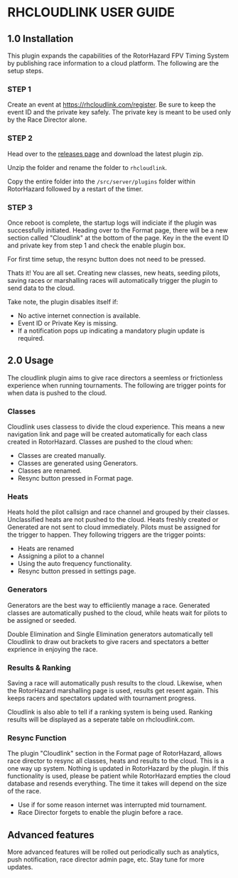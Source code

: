 # RHCLOUDLINK USER GUIDE

## 1.0 Installation 

This plugin expands the capabilities of the RotorHazard FPV Timing System by publishing race information to a cloud platform. The following are the setup steps. 

### STEP 1

Create an event at https://rhcloudlink.com/register. Be sure to keep the event ID and the private key safely. The private key is meant to be used only by the Race Director alone. 

### STEP 2

Head over to the [releases page](https://github.com/vikibaarathi/RHCloudlink-plugin/releases) and download the latest plugin zip. 

Unzip the folder and rename the folder to `rhcloudlink`. 

Copy the entire folder into the `/src/server/plugins` folder within RotorHazard followed by a restart of the timer.

### STEP 3

Once reboot is complete, the startup logs will indiciate if the plugin was successfully initiated. Heading over to the Format page, there will be a new section called "Cloudlink" at the bottom of the page. Key in the the event ID and private key from step 1 and check the enable plugin box. 

For first time setup, the resync button does not need to be pressed. 

Thats it! You are all set. Creating new classes, new heats, seeding pilots, saving races or marshalling races will automatically trigger the plugin to send data to the cloud. 

Take note, the plugin disables itself if:
* No active internet connection is available.
* Event ID or Private Key is missing.
* If a notification pops up indicating a mandatory plugin update is required.

## 2.0 Usage 

The cloudlink plugin aims to give race directors a seemless or frictionless experience when running tournaments. The following are trigger points for when data is pushed to the cloud.

### Classes

Cloudlink uses classess to divide the cloud experience. This means a new navigation link and page will be created automatically for each class created in RotorHazard. Classes are pushed to the cloud when:

* Classes are created manually.
* Classes are generated using Generators.
* Classes are renamed.
* Resync button pressed in Format page. 

### Heats

Heats hold the pilot callsign and race channel and grouped by their classes. Unclassified heats are not pushed to the cloud. Heats freshly created or Generated are not sent to cloud immediately. Pilots must be assigned for the trigger to happen. They following triggers are the trigger points:

* Heats are renamed
* Assigning a pilot to a channel
* Using the auto frequency functionality. 
* Resync button pressed in settings page. 

### Generators

Generators are the best way to efficiiently manage a race. Generated classes are automatically pushed to the cloud, while heats wait for pilots to be assigned or seeded. 

Double Elimination and Single Elimination generators automatically tell Cloudlink to draw out brackets to give racers and spectators a better exprience in enjoying the race. 

### Results & Ranking

Saving a race will automatically push results to the cloud. Likewise, when the RotorHazard marshalling page is used, results get resent again. This keeps racers and spectators updated with tournament progress. 

Cloudlink is also able to tell if a ranking system is being used. Ranking results will be displayed as a seperate table on rhcloudlink.com.

### Resync Function

The plugin "Cloudlink" section in the Format page of RotorHazard, allows race director to resync all classes, heats and results to the cloud. This is a one way up system. Nothing is updated in RotorHazard by the plugin. If this functionality is used, please be patient while RotorHazard empties the cloud database and resends everything. The time it takes will depend on the size of the race. 

* Use if for some reason internet was interrupted mid tournament.
* Race Director forgets to enable the plugin before a race.

## Advanced features

More advanced features will be rolled out periodically such as analytics, push notification, race director admin page, etc. Stay tune for more updates. 